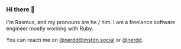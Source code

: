 ### Hi there 👋

I'm Rasmus, and my pronouns are he / him. I am a freelance software engineer mostly working with Ruby.

You can reach me on <a href="https://mstdn.social/@nerdd" rel="me">@nerdd@mstdn.social</a> or [@nerdd](https://twitter.com/nerdd).

<!--
**rbgrouleff/rbgrouleff** is a ✨ _special_ ✨ repository because its `README.md` (this file) appears on your GitHub profile.

Here are some ideas to get you started:

- 🔭 I’m currently working on ...
- 🌱 I’m currently learning ...
- 👯 I’m looking to collaborate on ...
- 🤔 I’m looking for help with ...
- 💬 Ask me about ...
- 📫 How to reach me: ...
- 😄 Pronouns: ...
- ⚡ Fun fact: ...
-->
